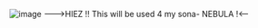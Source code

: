 ![image](https://github.com/user-attachments/assets/7e34050f-555d-4049-b741-2fe9aeeab6f7)
--->HIEZ !! This will be used 4 my sona- NEBULA !<--
